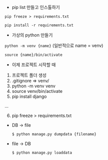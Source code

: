 - pip list 만들고 인스톨하기

`pip freeze > requirements.txt`

`pip install -r requirements.txt`



- 가상의 python 만들기

`python -m venv {name}` (일반적으로 name = venv)

`source {name}/bin/activate`



- 이제 프로젝트 시작할 때

1. 프로젝트 폴더 생성
2. .gitignore => venv/
3. python -m venv venv
4. source venv/bin/activate
5. pip install django

...

6. pip freeze > requirements.txt



- DB -> file

  ```bash
  $ python manage.py dumpdata {filename}
  ```

- file -> DB

  ```bash
  $ python manage.py loaddata
  ```

  